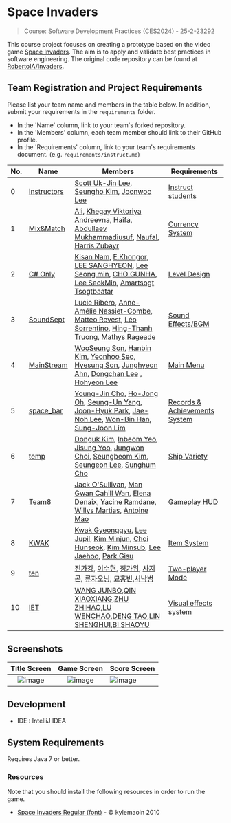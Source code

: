 # Space Invaders

> Course: Software Development Practices (CES2024) - 25-2-23292

This course project focuses on creating a prototype based on the video game [Space Invaders](https://en.wikipedia.org/wiki/Space_Invaders). The aim is to apply and validate best practices in software engineering. The original code repository can be found at [RobertoIA/Invaders](https://github.com/RobertoIA/Invaders).

## Team Registration and Project Requirements

Please list your team name and members in the table below. In addition, submit your requirements in the `requirements` folder.

- In the 'Name' column, link to your team's forked repository.
- In the 'Members' column, each team member should link to their GitHub profile.
- In the 'Requirements' column, link to your team's requirements document. (e.g. `requirements/instruct.md`)

| No. | Name                                                                        | Members                                                                                                                                                                                                                                                                                                                                                                                  | Requirements                                |
|-----|-----------------------------------------------------------------------------|------------------------------------------------------------------------------------------------------------------------------------------------------------------------------------------------------------------------------------------------------------------------------------------------------------------------------------------------------------------------------------------|---------------------------------------------|
| 0   | [Instructors](https://github.com/PurpleBananass/PurpleBananass)             | [Scott Uk-Jin Lee](https://github.com/scottukjinlee/scottukjinlee), [Seungho Kim](https://github.com/oh-gnues/oh-gnues), [Joonwoo Lee](https://github.com/PurpleBananass/PurpleBananass)                                                                                                                                                                                                 | [Instruct students](teams/instruct.md)      |
| 1   | [Mix&Match](https://github.com/aliraif/Invaders-SDP-23292)                  | [Ali](https://github.com/aliraif), [Khegay Viktoriya Andreevna](https://github.com/Hosy0909), [Haifa](https://github.com/ainardini), [Abdullaev Mukhammadiusuf](https://github.com/httpyusf), [Naufal](https://github.com/naufalismail040), [Harris Zubayr](https://github.com/harriszbyr)                                                                                               | [Currency System](teams/MixAndMatch.md)     |
| 2   | [C# Only](https://github.com/Invaders-SDP-C-only/Invaders-SDP-23292-Csonly) | [Kisan Nam](https://github.com/soumt-r), [E.Khongor](https://github.com/spicytortillabn), [LEE SANGHYEON](https://github.com/rudwnl), [Lee Seong min](https://github.com/lookback03), [CHO GUNHA](https://github.com/GUNHA96), [Lee SeokMin](https://github.com/seokmin04), [Amartsogt Tsogtbaatar](https://github.com/Amraa-gif)                                                        | [Level Design](teams/csonly_leveldesign.md) |
| 3   | [SoundSept](https://github.com/R4gM4/Invaders-SDP-23292)                    | [Lucie Ribero](https://github.com/lucie-rib), [Anne-Amélie Nassiet-Combe](https://github.com/anne-amelie), [Matteo Revest](https://github.com/LughenWolf), [Léo Sorrentino](https://github.com/Leo231004), [Hing-Thanh Truong](https://github.com/hing-thanh), [Mathys Rageade](https://github.com/R4gM4)                                                                                | [Sound Effects/BGM](teams/SoundSept.md)     |
| 4   | [MainStream](https://github.com/s-vvic/Invaders-SDP-23292)      | [WooSeung Son](https://github.com/s-vvic), [Hanbin Kim](https://github.com/khb7), [Yeonhoo Seo](https://github.com/lable7737), [Hyesung Son](https://github.com/s0nh), [Junghyeon Ahn](https://github.com/sei953), [Dongchan Lee](https://github.com/kkokkiyo) , [Hohyeon Lee](https://github.com/positivelhh)                                                                           | [Main Menu](teams/MainStream.md)        |
| 5   | [space_bar](https://github.com/Fusili23/Invaders-SDP-23292) | [Young-Jin Cho](https://github.com/Nitge), [Ho-Jong Oh](https://github.com/OhHojong), [Seung-Un Yang](https://github.com/Fusili23), [Joon-Hyuk Park](https://github.com/junyuk03), [Jae-Noh Lee](https://github.com/jeno0228), [Won-Bin Han](https://github.com/Bakukun), [Sung-Joon Lim](https://github.com/tori11111)                                                                  | [Records & Achievements System](https://github.com/PurpleBananass/Invaders-SDP-23292/blob/master/teams/space_bar.md) |
| 6   | [temp](https://github.com/software-temp/Invaders-SDP-23292) | [Donguk Kim](https://github.com/IMKDU/IMKDU), [Inbeom Yeo](https://github.com/yib5518/yib5518), [Jisung Yoo](https://github.com/rioluvy/rioluvy), [Jungwon Choi](https://github.com/ChoiGarden21/ChoiGarden21), [Seungbeom Kim](https://github.com/BBAAMM/BBAAMM), [Seungeon Lee](https://github.com/SeungEon042079/SeungEon042079), [Sunghum Cho](https://github.com/cutehums/cutehums) | [Ship Variety](teams/temp.md) |
| 7   | [Team8](https://github.com/Anetlow/Team-8)      | [Jack O'Sullivan](https://github.com/C23322693), [Man Gwan Cahill Wan](https://github.com/Watergun4), [Elena Denaix](https://github.com/Lna21), [Yacine Ramdane](https://github.com/Yacine0808), [Willys Martias](https://github.com/Willys94), [Antoine Mao](https://github.com/Anetlow)                                                                                                | [Gameplay HUD](teams/Team8.md)       |
| 8   | [KWAK](https://github.com/jpltask/Invaders-SDP-23292.git) | [Kwak Gyeonggyu](https://github.com/KINer0515), [Lee Jupil](https://github.com/jpltask), [Kim Minjun](https://github.com/popcorn77), [Choi Hunseok](https://github.com/saiam12), [Kim Minsub](https://github.com/GarlicCook), [Lee Jaehoo](https://github.com/msssggg3-14), [Park Gisu](https://github.com/parkgisu)                                                                     | [Item System](teams/KWAK.md) |
| 9   | [ten](https://github.com/jpltask/Invaders-SDP-23292.git) | [진가강](https://github.com/chenjiakang1), [이수현]( https://github.com/ninemorning), [정가위](https://github.com/weiwei20040619-web), [사지곤](https://github.com/SHUAIZHIJUN), [류자오닝](https://github.com/962464thdl), [묘홍빈](https://github.com/mikey813),[서낙범](https://github.com/xlf06)                                                                                                           | [Two-player Mode](teams/ten.md)       |
| 10  |[IET](https://github.com/luwenchao259-art/IET)    | [WANG JUNBO](https://github.com/W03-BO),[QIN XIAOXIANG](https://github.com/QXXOEDS),[ZHU ZHIHAO](https://github.com/zhu1500644809),[LU WENCHAO](https://github.com/luwenchao259-art),[DENG TAO](https://github.com/debgtao),[LIN SHENGHUI](https://github.com/poppy3785),[BI SHAOYU](https://github.com/sterdusts)                                                                       | [Visual effects system](/teams/IET.md)   |









## Screenshots

Title Screen               |  Game Screen              | Score Screen
:-------------------------:|:-------------------------:|:---------
![image](https://user-images.githubusercontent.com/69495129/136980139-7ad6adab-3f11-4711-b0a6-341080aa3361.png)   |  ![image](https://user-images.githubusercontent.com/69495129/136980236-c5d9ef85-f09a-47a7-b9d9-948f7b624002.png)|![image](https://user-images.githubusercontent.com/69495129/136980681-93dcadaf-08cb-48d8-90c9-68c651a115c9.png)


## Development

- IDE : IntelliJ IDEA

## System Requirements
Requires Java 7 or better.

### Resources

Note that you should install the following resources in order to run the game.


- [Space Invaders Regular (font)](http://www.fonts2u.com/space-invaders-regular.font) - &copy; kylemaoin 2010
